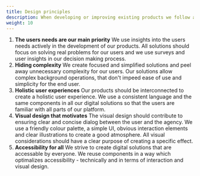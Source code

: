 ```yaml
---
title: Design principles
description: When developing or improving existing products we follow a set of principles to ensure usability and accessibility for all. We recommend following these principles when developing new services.
weight: 10
---
```

1. **The users needs are our main priority** We use insights into the users needs actively in the development of our products. 
All solutions should focus on solving real problems for our users and we use surveys and user insights in our decision making process. 
2. **Hiding complexity** We create focused and simplified solutions and peel away unnecessary complexity for our users. 
Our solutions allow complex background operations, that don't impeed ease of use and simplicity for the end user. 
3. **Holistic user experiences** Our products should be interconnected to create a holistic user experience.
We use a consistent language and the same components in all our digital solutions so that the users are familiar with all parts of our platform.
4. **Visual design that motivates** The visual design should contribute to ensuring clear and concise dialog between the user and the agency. 
We use a friendly colour palette, a simple UI, obvious interaction elements and clear illustrations to create a good atmosphere. 
All visual considerations should have a clear purpose of creating a specific effect.
5. **Accessibility for all** We strive to create digital solutions that are accessable by everyone. 
We reuse components in a way which optimalizes accessibility - technically and in terms of interaction and visual design.
